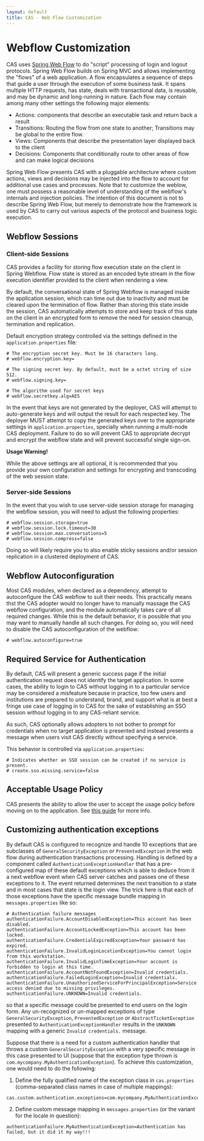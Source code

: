 ```yaml
---
layout: default
title: CAS - Web Flow Customization
---
```



# Webflow Customization
CAS uses [Spring Web Flow](projects.spring.io/spring-webflow) to do "script" processing of login and logout protocols. 
Spring Web Flow builds on Spring MVC and allows implementing the "flows" of a web application. A flow encapsulates a sequence 
of steps that guide a user through the execution of some business task. It spans multiple HTTP requests, has state, deals with
 transactional data, is reusable, and may be dynamic and long-running in nature. Each flow may contain among many other settings the following major elements:

- Actions: components that describe an executable task and return back a result
- Transitions: Routing the flow from one state to another; Transitions may be global to the entire flow.
- Views: Components that describe the presentation layer displayed back to the client
- Decisions: Components that conditionally route to other areas of flow and can make logical decisions

Spring Web Flow presents CAS with a pluggable architecture where custom actions, views and decisions may be injected into the 
flow to account for additional use cases and processes. Note that to customize the weblow, one must possess a reasonable level
of understanding of the webflow's internals and injection policies. The intention of this document is not to describe Spring Web Flow, 
but merely to demonstrate how the framework is used by CAS to carry out various aspects of the protocol and business logic execution.

## Webflow Sessions

### Client-side Sessions
CAS provides a facility for storing flow execution state on the client in Spring Webflow. Flow state is stored as an encoded byte 
stream in the flow execution identifier provided to the client when rendering a view. 

By default, the conversational state of Spring Webflow is managed inside the application session, which can time out due to inactivity 
and must be cleared upon the termination of flow. Rather than storing this state inside the session, CAS automatically attempts to store 
and keep track of this state on the client in an encrypted form to remove the need for session cleanup, termination and replication.

Default encryption strategy controlled via the settings defined in the `application.properties` file:

```properties
# The encryption secret key. Must be 16 characters long.
# webflow.encryption.key=

# The signing secret key. By default, must be a octet string of size 512.
# webflow.signing.key=

# The algorithm used for secret keys
# webflow.secretkey.alg=AES
```


In the event that keys are not generated by the deployer, CAS will attempt to auto-generate keys and will output
the result for each respected key. The deployer MUST attempt to copy the generated keys over to the appropriate
settings in `application.properties`, specially when running a multi-node CAS deployment. Failure to do so will prevent CAS
to appropriate decrypt and encrypt the webflow state and will prevent successful single sign-on.

<div class="alert alert-warning"><strong>Usage Warning!</strong><p>
While the above settings are all optional, it is recommended that you provide your own configuration and settings for encrypting and 
transcoding of the web session state.</p></div>

### Server-side Sessions

In the event that you wish to use server-side session storage for managing the webflow session, you will need to adjust
the following properties:

```properties
# webflow.session.storage=true
# webflow.session.lock.timeout=30
# webflow.session.max.conversations=5
# webflow.session.compress=false
```

Doing so will likely require you to also enable sticky sessions and/or session replication in a clustered deployment of CAS.


## Webflow Autoconfiguration

Most CAS modules, when declared as a dependency, attempt to autoconfigure the CAS webflow to suit their needs.
This practically means thst the CAS adopter would no longer have to manually massage the CAS webflow configuration,
and the module automatically takes care of all required changes. While this is the default behavior, it is possible that 
you may want to manually handle all such changes. For doing so, you will need to disable the CAS autoconfiguration
of the webflow:

```properties
# webflow.autoconfigure=true
```

## Required Service for Authentication
By default, CAS will present a generic success page if the initial authentication request does not identify
the target application. In some cases, the ability to login to CAS without logging
in to a particular service may be considered a misfeature because in practice, too few users and institutions
are prepared to understand, brand, and support what is at best a fringe use case of logging in to CAS for the
sake of establishing an SSO session without logging in to any CAS-reliant service.

As such, CAS optionally allows adopters to not bother to prompt for credentials when no target application is presented
and instead presents a message when users visit CAS directly without specifying a service.

This behavior is controlled via `application.properties`:

```properties
# Indicates whether an SSO session can be created if no service is present.
# create.sso.missing.service=false
```

## Acceptable Usage Policy
CAS presents the ability to allow the user to accept the usage policy before moving on to the application. 
See [this guide](Webflow-Customization-AUP.html) for more info.

## Customizing authentication exceptions
By default CAS is configured to recognize and handle 10 exceptions that are subclasses of `GeneralSecurityException` or
`PreventedException` in the web flow during authentication transactions processing. Handling is defined by a component called
`AuthenticationExceptionHandler` that has a pre-configured map of these default exceptions which is able to deduce from it a next webflow
event when CAS server catches and passes one of these exceptions to it. The event returned determines the next transition to a state and in most cases that state is the login view. The trick here is that each of those exceptions have the specific message bundle mapping in `messages.properties` like so:

  ```properties
  # Authentication failure messages
  authenticationFailure.AccountDisabledException=This account has been disabled.
  authenticationFailure.AccountLockedException=This account has been locked.
  authenticationFailure.CredentialExpiredException=Your password has expired.
  authenticationFailure.InvalidLoginLocationException=You cannot login from this workstation.
  authenticationFailure.InvalidLoginTimeException=Your account is forbidden to login at this time.
  authenticationFailure.AccountNotFoundException=Invalid credentials.
  authenticationFailure.FailedLoginException=Invalid credentials.
  authenticationFailure.UnauthorizedServiceForPrincipalException=Service access denied due to missing privileges.
  authenticationFailure.UNKNOWN=Invalid credentials.
  ```
  
  so that a specific message could be presented to end users on the login form. Any un-recognized or un-mapped exceptions of type
  `GeneralSecurityException`, `PreventedException` or `AbstractTicketException` presented to `AuthenticationExceptionHandler` results in  the `UNKNOWN` mapping with a generic `Invalid credentials.` message.

  Suppose that there is a need for a custom authentication handler that throws a custom `GeneralSecurityException` with a very specific
  message in this case presented to UI (suppose that the exception type thrown is `com.mycompany.MyAuthenticationException`). To achieve
  this customization, one would need to do the following:

   1. Define the fully qualified name of the exception class in `cas.properties` (comma-separated class names in case of multiple
    mappings):

   ```properties
   cas.custom.authentication.exceptions=com.mycompany.MyAuthenticationException
   ```
   2. Define custom message mapping in `messages.properties` (or the variant for the locale in question):

   ```properties
   authenticationFailure.MyAuthenticationException=Authentication has failed, but it did it my way!!!
   ```


